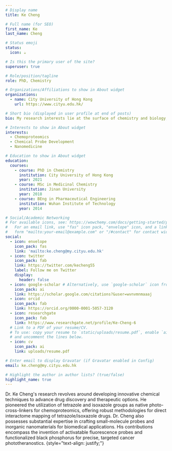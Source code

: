 ```yaml
---
# Display name
title: Ke Cheng

# Full name (for SEO)
first_name: Ke
last_name: Cheng

# Status emoji
status:
  icon: ☕️

# Is this the primary user of the site?
superuser: true

# Role/position/tagline
role: PhD, Chemistry 

# Organizations/Affiliations to show in About widget
organizations:
  - name: City University of Hong Kong
    url: https://www.cityu.edu.hk/

# Short bio (displayed in user profile at end of posts)
bio: My research interests lie at the surface of chemistry and biology, where I am deeply passionate about applying innovative photochemistry and functional probes to advance fields such as chemoproteomics, nanomedicine, and disease theranostics. My aim is to provide robust methodologies for mapping biological interactomes, accelerating drug development, and expanding therapeutic opportunities.

# Interests to show in About widget
interests:
  - Chemoproteomics 
  - Chemical Probe Development
  - Nanomedicine

# Education to show in About widget
education:
  courses:
    - course: PhD in Chemistry
      institution: City University of Hong Kong
      year: 2021
    - course: MSc in Medicinal Chemistry
      institution: Jinan University
      year: 2018
    - course: BEng in Pharmaceutical Engineering
      institution: Wuhan Institute of Technology
      year: 2014

# Social/Academic Networking
# For available icons, see: https://wowchemy.com/docs/getting-started/page-builder/#icons
#   For an email link, use "fas" icon pack, "envelope" icon, and a link in the
#   form "mailto:your-email@example.com" or "/#contact" for contact widget.
social:
  - icon: envelope
    icon_pack: fas
    link: 'mailto:ke.cheng@my.cityu.edu.hk'
  - icon: twitter
    icon_pack: fab
    link: https://twitter.com/kecheng55
    label: Follow me on Twitter
    display:
      header: false
  - icon: google-scholar # Alternatively, use `google-scholar` icon from `ai` icon pack
    icon_pack: ai
    link: https://scholar.google.com/citations?&user=wvnvmnmaaaj
  - icon: orcid
    icon_pack: fab
    link: https://orcid.org/0000-0001-5057-3120
  - icon: researchgate
    icon_pack: fab
    link: https://www.researchgate.net/profile/Ke-Cheng-6
  # Link to a PDF of your resume/CV.
  # To use: copy your resume to `static/uploads/resume.pdf`, enable `ai` icons in `params.yaml`,
  # and uncomment the lines below.
  - icon: cv
    icon_pack: ai
    link: uploads/resume.pdf

# Enter email to display Gravatar (if Gravatar enabled in Config)
email: ke.cheng@my.cityu.edu.hk

# Highlight the author in author lists? (true/false)
highlight_name: true
---
```


Dr. Ke Cheng's research revolves around developing innovative chemical techniques to advance drug discovery and therapeutic options. He pioneered the utilization of tetrazole and isoxazole groups as native photo-cross-linkers for chemoproteomics, offering robust methodologies for direct interactome mapping of tetrazole/isoxazole drugs. Dr. Cheng also possesses substantial expertise in crafting small-molecule probes and inorganic nanomaterials for biomedical applications. His contributions encompass the invention of activatable fluorescence probes and functionalized black phosphorus for precise, targeted cancer phototheranostics.
{style="text-align: justify;"}
